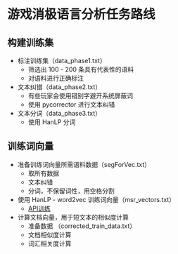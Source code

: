 # 游戏消极语言分析任务路线

## 构建训练集
+ 标注训练集（data_phase1.txt）
    + 筛选出 100 - 200 条具有代表性的语料
    + 对语料进行正确标注
+ 文本纠错（data_phase2.txt）
    + 有些玩家会使用错别字避开系统屏蔽词
    + 使用 pycorrector 进行文本纠错
+ 文本分词（data_phase3.txt）
    + 使用 HanLP 分词
    
## 训练词向量
+ 准备训练词向量所需语料数据（segForVec.txt）
    + 取所有数据
    + 文本纠错
    + 分词，不保留词性，用空格分割
+ 使用 HanLP - word2vec 训练词向量（msr_vectors.txt）
    + [API训练](https://github.com/hankcs/HanLP/wiki/word2vec#api%E8%AE%AD%E7%BB%83)
+ 计算文档向量，用于短文本的相似度计算
    + 准备数据 （corrected_train_data.txt）
    + 文档相似度计算
    + 词汇相关度计算

